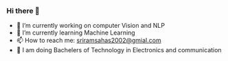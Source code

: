 ### Hi there 👋

- 🔭 I’m currently working on computer Vision and NLP
- 🌱 I’m currently learning Machine Learning 
- 📫 How to reach me: sriramsahas2002@gmial.com
- 🏫 I am doing Bachelers of Technology in Electronics and communication
